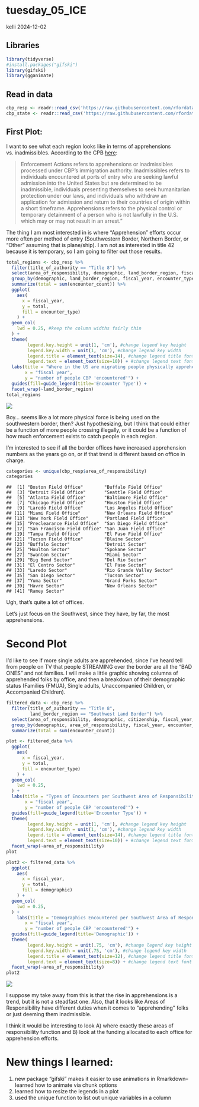 tuesday_05_ICE
================
kelli
2024-12-02

## Libraries

``` r
library(tidyverse)
#install.packages("gifski")
library(gifski)
library(gganimate)
```

## Read in data

``` r
cbp_resp <- readr::read_csv('https://raw.githubusercontent.com/rfordatascience/tidytuesday/master/data/2024/2024-11-26/cbp_resp.csv')
cbp_state <- readr::read_csv('https://raw.githubusercontent.com/rfordatascience/tidytuesday/master/data/2024/2024-11-26/cbp_state.csv')
```

## First Plot:

I want to see what each region looks like in terms of apprehensions
vs. inadmissibles. According to the CPB
[here](https://www.cbp.gov/newsroom/stats/cbp-enforcement-statistics/title-8-and-title-42-statistics-fy2021):

> Enforcement Actions refers to apprehensions or inadmissibles processed
> under CBP’s immigration authority. Inadmissibles refers to individuals
> encountered at ports of entry who are seeking lawful admission into
> the United States but are determined to be inadmissible, individuals
> presenting themselves to seek humanitarian protection under our laws,
> and individuals who withdraw an application for admission and return
> to their countries of origin within a short timeframe. Apprehensions
> refers to the physical control or temporary detainment of a person who
> is not lawfully in the U.S. which may or may not result in an arrest.”

The thing I am most interested in is where “Apprehension” efforts occur
more often per method of entry (Southwestern Border, Northern Border, or
“Other” assuming that is plane/ship). I am not as interested in title 42
because it is temporary, so I am going to filter out those results.

``` r
total_regions <- cbp_resp %>%
  filter(title_of_authority == "Title 8") %>%
  select(area_of_responsibility, demographic, land_border_region, fiscal_year, encounter_count, encounter_type) %>%
  group_by(demographic, land_border_region, fiscal_year, encounter_type) %>%
  summarize(total = sum(encounter_count)) %>%
  ggplot(
    aes(
      x = fiscal_year,
      y = total,
      fill = encounter_type)
    ) +
  geom_col(
    lwd = 0.25, #keep the column widths fairly thin
  ) +
  theme(
        legend.key.height = unit(1, 'cm'), #change legend key height
        legend.key.width = unit(1, 'cm'), #change legend key width
        legend.title = element_text(size=14), #change legend title font size
        legend.text = element_text(size=10)) + #change legend text font size 
  labs(title = "Where in the US are migrating people physically apprehended?",
       x = "fiscal year",
       y = "number of people CBP 'encountered'") +
  guides(fill=guide_legend(title='Encounter Type')) +
  facet_wrap(~land_border_region)
total_regions
```

<img src="../output/total-1.png" style="display: block; margin: auto;" />

Boy… seems like a lot more physical force is being used on the
southwestern border, then? Just hypothesizing, but I think that could
either be a function of more people crossing illegally, or it could be a
function of how much enforcement exists to catch people in each region.

I’m interested to see if all the border offices have increased
apprehension numbers as the years go on, or if that trend is different
based on office in charge.

``` r
categories <- unique(cbp_resp$area_of_responsibility) 
categories
```

    ##  [1] "Boston Field Office"        "Buffalo Field Office"      
    ##  [3] "Detroit Field Office"       "Seattle Field Office"      
    ##  [5] "Atlanta Field Office"       "Baltimore Field Office"    
    ##  [7] "Chicago Field Office"       "Houston Field Office"      
    ##  [9] "Laredo Field Office"        "Los Angeles Field Office"  
    ## [11] "Miami Field Office"         "New Orleans Field Office"  
    ## [13] "New York Field Office"      "Portland Field Office"     
    ## [15] "Preclearance Field Office"  "San Diego Field Office"    
    ## [17] "San Francisco Field Office" "San Juan Field Office"     
    ## [19] "Tampa Field Office"         "El Paso Field Office"      
    ## [21] "Tucson Field Office"        "Blaine Sector"             
    ## [23] "Buffalo Sector"             "Detroit Sector"            
    ## [25] "Houlton Sector"             "Spokane Sector"            
    ## [27] "Swanton Sector"             "Miami Sector"              
    ## [29] "Big Bend Sector"            "Del Rio Sector"            
    ## [31] "El Centro Sector"           "El Paso Sector"            
    ## [33] "Laredo Sector"              "Rio Grande Valley Sector"  
    ## [35] "San Diego Sector"           "Tucson Sector"             
    ## [37] "Yuma Sector"                "Grand Forks Sector"        
    ## [39] "Havre Sector"               "New Orleans Sector"        
    ## [41] "Ramey Sector"

Ugh, that’s quite a lot of offices.

Let’s just focus on the Southwest, since they have, by far, the most
apprehensions.

# Second Plot

I’d like to see if more single adults are apprehended, since I’ve heard
tell from people on TV that people STREAMING over the border are all the
“BAD ONES” and not families. I will make a little graphic showing
columns of apprehended folks by office, and then a breakdown of their
demographic status (Families (FMUA), Single adults, Unaccompanied
Children, or Accompanied Children).

``` r
filtered_data <- cbp_resp %>%
  filter(title_of_authority == "Title 8",
         land_border_region == "Southwest Land Border") %>%
  select(area_of_responsibility, demographic, citizenship, fiscal_year, encounter_count, encounter_type) %>%
  group_by(demographic, area_of_responsibility, fiscal_year, encounter_type) %>%
  summarize(total = sum(encounter_count))
```

``` r
plot <- filtered_data %>%
  ggplot(
    aes(
      x = fiscal_year,
      y = total,
      fill = encounter_type)
    ) +
  geom_col(
    lwd = 0.25,
  ) +
  labs(title = "Types of Encounters per Southwest Area of Responsibility",
       x = "fiscal year",
       y = "number of people CBP 'encountered'") +
  guides(fill=guide_legend(title='Encounter Type')) +
  theme(
        legend.key.height = unit(1, 'cm'), #change legend key height
        legend.key.width = unit(1, 'cm'), #change legend key width
        legend.title = element_text(size=14), #change legend title font size
        legend.text = element_text(size=10)) + #change legend text font size 
  facet_wrap(~area_of_responsibility)
plot
```

``` r
plot2 <- filtered_data %>%
  ggplot(
    aes(
      x = fiscal_year,
      y = total,
      fill = demographic)
    ) +
  geom_col(
    lwd = 0.25,
  ) +
    labs(title = "Demographics Encountered per Southwest Area of Responsibility",
       x = "fiscal year",
       y = "number of people CBP 'encountered'") +
  guides(fill=guide_legend(title='Demographic')) +
  theme(
        legend.key.height = unit(.75, 'cm'), #change legend key height
        legend.key.width = unit(.75, 'cm'), #change legend key width
        legend.title = element_text(size=12), #change legend title font size
        legend.text = element_text(size=8)) + #change legend text font size 
  facet_wrap(~area_of_responsibility)
plot2
```

<img src="../output/plot-.gif" style="display: block; margin: auto;" />

I suppose my take away from this is that the rise in apprehensions is a
trend, but it is not a steadfast one. Also, that it looks like Areas of
Responsibility have different duties when it comes to “apprehending”
folks or just deeming them inadmissible.

I think it would be interesting to look A) where exactly these areas of
responsibility function and B) look at the funding allocated to each
office for apprehension efforts.

# New things I learned:

1.  new package “gifski” makes it easier to use animations in Rmarkdown–
    learned how to animate via chunk options
2.  learned how to resize the legends in a plot
3.  used the unique function to list out unique variables in a column
